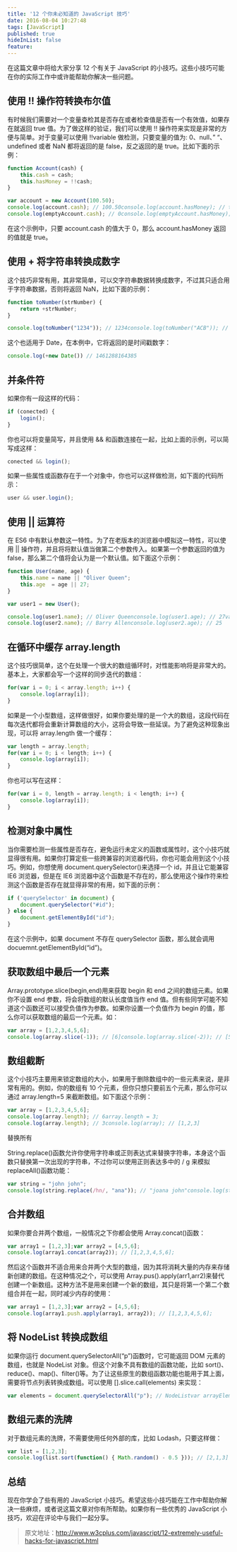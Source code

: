 ```yaml
---
title: '12 个你未必知道的 JavaScript 技巧'
date: 2016-08-04 10:27:48
tags: [JavaScript]
published: true
hideInList: false
feature: 
---
```


在这篇文章中将给大家分享 12 个有关于 JavaScript 的小技巧。这些小技巧可能在你的实际工作中或许能帮助你解决一些问题。

<!-- more -->

## 使用 !! 操作符转换布尔值

有时候我们需要对一个变量查检其是否存在或者检查值是否有一个有效值，如果存在就返回 true 值。为了做这样的验证，我们可以使用 !! 操作符来实现是非常的方便与简单。对于变量可以使用 !!variable 做检测，只要变量的值为: 0、null、” “、undefined 或者 NaN 都将返回的是 false，反之返回的是 true。比如下面的示例：

```js
function Account(cash) {
    this.cash = cash;
    this.hasMoney = !!cash;
}

var account = new Account(100.50);
console.log(account.cash); // 100.50console.log(account.hasMoney); // truevar emptyAccount = new Account(0);
console.log(emptyAccount.cash); // 0console.log(emptyAccount.hasMoney); // false
```

在这个示例中，只要 account.cash 的值大于 0，那么 account.hasMoney 返回的值就是 true。

## 使用 + 将字符串转换成数字

这个技巧非常有用，其非常简单，可以交字符串数据转换成数字，不过其只适合用于字符串数据，否则将返回 NaN，比如下面的示例：

```js
function toNumber(strNumber) {
    return +strNumber;
}

console.log(toNumber("1234")); // 1234console.log(toNumber("ACB")); // NaN
```

这个也适用于 Date，在本例中，它将返回的是时间戳数字：

```js
console.log(+new Date()) // 1461288164385
```

## 并条件符

如果你有一段这样的代码：

```js
if (conected) {
    login();
}
```
你也可以将变量简写，并且使用 && 和函数连接在一起，比如上面的示例，可以简写成这样：

```js
conected && login();
```
如果一些属性或函数存在于一个对象中，你也可以这样做检测，如下面的代码所示：

```js
user && user.login();
```

## 使用 || 运算符

在 ES6 中有默认参数这一特性。为了在老版本的浏览器中模拟这一特性，可以使用 || 操作符，并且将将默认值当做第二个参数传入。如果第一个参数返回的值为 false，那么第二个值将会认为是一个默认值。如下面这个示例：

```js
function User(name, age) {
    this.name = name || "Oliver Queen";
    this.age  = age || 27;
}

var user1 = new User();

console.log(user1.name); // Oliver Queenconsole.log(user1.age); // 27var user2 = new User("Barry Allen", 25);
console.log(user2.name); // Barry Allenconsole.log(user2.age); // 25
```

## 在循环中缓存 array.length

这个技巧很简单，这个在处理一个很大的数组循环时，对性能影响将是非常大的。基本上，大家都会写一个这样的同步迭代的数组：

```js
for(var i = 0; i < array.length; i++) {
    console.log(array[i]);
}
```

如果是一个小型数组，这样做很好，如果你要处理的是一个大的数组，这段代码在每次迭代都将会重新计算数组的大小，这将会导致一些延误。为了避免这种现象出现，可以将 array.length 做一个缓存：

```js
var length = array.length;
for(var i = 0; i < length; i++) {
    console.log(array[i]);
}
```

你也可以写在这样：

```js
for(var i = 0, length = array.length; i < length; i++) {
    console.log(array[i]);
}
```

## 检测对象中属性

当你需要检测一些属性是否存在，避免运行未定义的函数或属性时，这个小技巧就显得很有用。如果你打算定些一些跨兼容的浏览器代码，你也可能会用到这个小技巧。例如，你想使用 document.querySelector()来选择一个 id，并且让它能兼容 IE6 浏览器，但是在 IE6 浏览器中这个函数是不存在的，那么使用这个操作符来检测这个函数是否存在就显得非常的有用，如下面的示例：

```js
if ('querySelector' in document) {
    document.querySelector("#id");
} else {
    document.getElementById("id");
}
```
在这个示例中，如果 document 不存在 querySelector 函数，那么就会调用 docuemnt.getElementById(“id”)。

## 获取数组中最后一个元素

Array.prototype.slice(begin,end)用来获取 begin 和 end 之间的数组元素。如果你不设置 end 参数，将会将数组的默认长度值当作 end 值。但有些同学可能不知道这个函数还可以接受负值作为参数。如果你设置一个负值作为 begin 的值，那么你可以获取数组的最后一个元素。如：

```js
var array = [1,2,3,4,5,6];
console.log(array.slice(-1)); // [6]console.log(array.slice(-2)); // [5,6]console.log(array.slice(-3)); // [4,5,6]
```

## 数组截断

这个小技巧主要用来锁定数组的大小，如果用于删除数组中的一些元素来说，是非常有用的。例如，你的数组有 10 个元素，但你只想只要前五个元素，那么你可以通过 array.length=5 来截断数组。如下面这个示例：

```js
var array = [1,2,3,4,5,6];
console.log(array.length); // 6array.length = 3;
console.log(array.length); // 3console.log(array); // [1,2,3]
```
替换所有

String.replace()函数允许你使用字符串或正则表达式来替换字符串，本身这个函数只替换第一次出现的字符串，不过你可以使用正则表达多中的 / g 来模拟 replaceAll()函数功能：

```js
var string = "john john";
console.log(string.replace(/hn/, "ana")); // "joana john"console.log(string.replace(/hn/g, "ana")); // "joana joana"
```

## 合并数组

如果你要合并两个数组，一般情况之下你都会使用 Array.concat()函数：

```js
var array1 = [1,2,3];var array2 = [4,5,6];
console.log(array1.concat(array2)); // [1,2,3,4,5,6];
```
然后这个函数并不适合用来合并两个大型的数组，因为其将消耗大量的内存来存储新创建的数组。在这种情况之个，可以使用 Array.pus().apply(arr1,arr2)来替代创建一个新数组。这种方法不是用来创建一个新的数组，其只是将第一个第二个数组合并在一起，同时减少内存的使用：

```js
var array1 = [1,2,3];var array2 = [4,5,6];
console.log(array1.push.apply(array1, array2)); // [1,2,3,4,5,6];
```

## 将 NodeList 转换成数组

如果你运行 document.querySelectorAll(“p”)函数时，它可能返回 DOM 元素的数组，也就是 NodeList 对象。但这个对象不具有数组的函数功能，比如 sort()、reduce()、map()、filter()等。为了让这些原生的数组函数功能也能用于其上面，需要将节点列表转换成数组。可以使用 [].slice.call(elements) 来实现：

```js
var elements = document.querySelectorAll("p"); // NodeListvar arrayElements = [].slice.call(elements); // Now the NodeList is an arrayvar arrayElements = Array.from(elements); // This is another way of converting NodeList to Array
```

## 数组元素的洗牌

对于数组元素的洗牌，不需要使用任何外部的库，比如 Lodash，只要这样做：

```js
var list = [1,2,3];
console.log(list.sort(function() { Math.random() - 0.5 })); // [2,1,3]
```

## 总结

现在你学会了些有用的 JavaScript 小技巧。希望这些小技巧能在工作中帮助你解决一些麻烦，或者说这篇文章对你有所帮助。如果你有一些优秀的 JavaScript 小技巧，欢迎在评论中与我们一起分享。

> 原文地址：http://www.w3cplus.com/javascript/12-extremely-useful-hacks-for-javascript.html